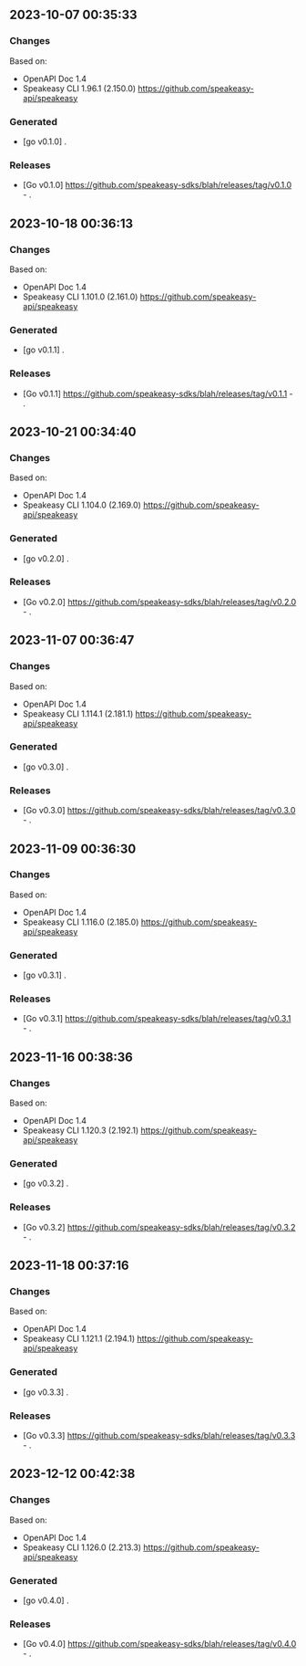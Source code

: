 

## 2023-10-07 00:35:33
### Changes
Based on:
- OpenAPI Doc 1.4 
- Speakeasy CLI 1.96.1 (2.150.0) https://github.com/speakeasy-api/speakeasy
### Generated
- [go v0.1.0] .
### Releases
- [Go v0.1.0] https://github.com/speakeasy-sdks/blah/releases/tag/v0.1.0 - .

## 2023-10-18 00:36:13
### Changes
Based on:
- OpenAPI Doc 1.4 
- Speakeasy CLI 1.101.0 (2.161.0) https://github.com/speakeasy-api/speakeasy
### Generated
- [go v0.1.1] .
### Releases
- [Go v0.1.1] https://github.com/speakeasy-sdks/blah/releases/tag/v0.1.1 - .

## 2023-10-21 00:34:40
### Changes
Based on:
- OpenAPI Doc 1.4 
- Speakeasy CLI 1.104.0 (2.169.0) https://github.com/speakeasy-api/speakeasy
### Generated
- [go v0.2.0] .
### Releases
- [Go v0.2.0] https://github.com/speakeasy-sdks/blah/releases/tag/v0.2.0 - .

## 2023-11-07 00:36:47
### Changes
Based on:
- OpenAPI Doc 1.4 
- Speakeasy CLI 1.114.1 (2.181.1) https://github.com/speakeasy-api/speakeasy
### Generated
- [go v0.3.0] .
### Releases
- [Go v0.3.0] https://github.com/speakeasy-sdks/blah/releases/tag/v0.3.0 - .

## 2023-11-09 00:36:30
### Changes
Based on:
- OpenAPI Doc 1.4 
- Speakeasy CLI 1.116.0 (2.185.0) https://github.com/speakeasy-api/speakeasy
### Generated
- [go v0.3.1] .
### Releases
- [Go v0.3.1] https://github.com/speakeasy-sdks/blah/releases/tag/v0.3.1 - .

## 2023-11-16 00:38:36
### Changes
Based on:
- OpenAPI Doc 1.4 
- Speakeasy CLI 1.120.3 (2.192.1) https://github.com/speakeasy-api/speakeasy
### Generated
- [go v0.3.2] .
### Releases
- [Go v0.3.2] https://github.com/speakeasy-sdks/blah/releases/tag/v0.3.2 - .

## 2023-11-18 00:37:16
### Changes
Based on:
- OpenAPI Doc 1.4 
- Speakeasy CLI 1.121.1 (2.194.1) https://github.com/speakeasy-api/speakeasy
### Generated
- [go v0.3.3] .
### Releases
- [Go v0.3.3] https://github.com/speakeasy-sdks/blah/releases/tag/v0.3.3 - .

## 2023-12-12 00:42:38
### Changes
Based on:
- OpenAPI Doc 1.4 
- Speakeasy CLI 1.126.0 (2.213.3) https://github.com/speakeasy-api/speakeasy
### Generated
- [go v0.4.0] .
### Releases
- [Go v0.4.0] https://github.com/speakeasy-sdks/blah/releases/tag/v0.4.0 - .
